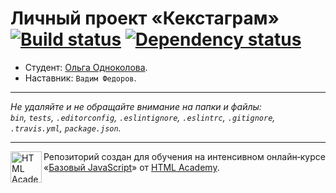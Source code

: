 # Личный проект «Кекстаграм» [![Build status][travis-image]][travis-url] [![Dependency status][dependency-image]][dependency-url]

* Студент: [Ольга Одноколова](https://up.htmlacademy.ru/javascript/7/user/38936).
* Наставник: `Вадим Федоров`.

---

_Не удаляйте и не обращайте внимание на папки и файлы:_<br>
_`bin`, `tests`, `.editorconfig`, `.eslintignore`, `.eslintrc`, `.gitignore`, `.travis.yml`, `package.json`._

---

<a href="https://htmlacademy.ru/intensive/javascript"><img align="left" width="50" height="50" title="HTML Academy" src="https://up.htmlacademy.ru/static/img/intensive/javascript/logo-for-github.svg"></a>

Репозиторий создан для обучения на интенсивном онлайн‑курсе «[Базовый JavaScript](https://htmlacademy.ru/intensive/javascript)» от [HTML Academy](https://htmlacademy.ru).

[travis-image]: https://travis-ci.org/htmlacademy-javascript/38936-kekstagram.svg?branch=master
[travis-url]: https://travis-ci.org/htmlacademy-javascript/38936-kekstagram
[dependency-image]: https://david-dm.org/htmlacademy-javascript/38936-kekstagram.svg?style=flat-square
[dependency-url]: https://david-dm.org/htmlacademy-javascript/38936-kekstagram
